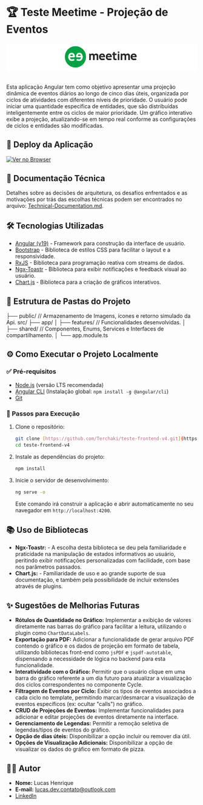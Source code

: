 # 🏆 Teste Meetime - Projeção de Eventos

<div style="background: #fff; text-align: center">
  <img src="./public/images/logo-meetime.png" alt="Logo Meetime" width="200">
</div>

<br>

Esta aplicação Angular tem como objetivo apresentar uma projeção dinâmica de eventos diários ao longo de cinco dias úteis, organizada por ciclos de atividades com diferentes níveis de prioridade. O usuário pode iniciar uma quantidade específica de entidades, que são distribuídas inteligentemente entre os ciclos de maior prioridade. Um gráfico interativo exibe a projeção, atualizando-se em tempo real conforme as configurações de ciclos e entidades são modificadas.

## 🚀 Deploy da Aplicação

[![Ver no Browser](https://img.shields.io/badge/Ver%20no%20Browser-ab00ff?style=for-the-badge)](https://projecao-de-eventos.netlify.app/)

## 📄 Documentação Técnica

Detalhes sobre as decisões de arquitetura, os desafios enfrentados e as motivações por trás das escolhas técnicas podem ser encontrados no arquivo: [Technical-Documentation.md](technical-documentation.md).

## 🛠️ Tecnologias Utilizadas

* [Angular (v19)](https://angular.io/) - Framework para construção da interface de usuário.
* [Bootstrap](https://getbootstrap.com/) - Biblioteca de estilos CSS para facilitar o layout e a responsividade.
* [RxJS](https://rxjs.dev/) - Biblioteca para programação reativa com streams de dados.
* [Ngx-Toastr](https://www.npmjs.com/package/ngx-toastr) - Biblioteca para exibir notificações e feedback visual ao usuário.
* [Chart.js](https://www.chartjs.org/docs/latest/) - Biblioteca para a criação de gráficos interativos.

## 📂 Estrutura de Pastas do Projeto

├── public/       // Armazenamento de Imagens, ícones e retorno simulado da Api.
src/
├── app/
│   ├── features/ // Funcionalidades desenvolvidas.
│   ├── shared/   // Componentes, Enums, Services e Interfaces de compartilhamento.
│   └── app.module.ts


## ⚙️ Como Executar o Projeto Localmente

### ✅ Pré-requisitos

* [Node.js](https://nodejs.org/) (versão LTS recomendada)
* [Angular CLI](https://angular.io/cli) (Instalação global: `npm install -g @angular/cli`)
* [Git](https://git-scm.com/)

### 👣 Passos para Execução

1.  Clone o repositório:
    ```bash
    git clone [https://github.com/Terchaki/teste-frontend-v4.git](https://github.com/Terchaki/Case-Tecnico-Projecao-de-Eventos.git)
    cd teste-frontend-v4
    ```
2.  Instale as dependências do projeto:
    ```bash
    npm install
    ```
3.  Inicie o servidor de desenvolvimento:
    ```bash
    ng serve -o
    ```
    Este comando irá construir a aplicação e abrir automaticamente no seu navegador em `http://localhost:4200`.

## 📚 Uso de Bibliotecas

* **Ngx-Toastr:** - A escolha desta biblioteca se deu pela familiaridade e praticidade na manipulação de estados informativos ao usuário, peritindo exibir notificações personalizadas com facilidade, com base nos parâmetros passados.
* **Chart.js:** - Familiaridade de uso e ao grande suporte de sua documentação, e também pela possibilidade de incluir extensões através de plugins.

## ✨ Sugestões de Melhorias Futuras

* **Rótulos de Quantidade no Gráfico:** Implementar a exibição de valores diretamente nas barras do gráfico para facilitar a leitura, utilizando o plugin como `ChartDataLabels`.
* **Exportação para PDF:** Adicionar a funcionalidade de gerar arquivo PDF contendo o gráfico e os dados de projeção em formato de tabela, utilizando bibliotecas front-end como `jsPDF` e `jspdf-autotable`, dispensando a necessidade de lógica no backend para esta funcionalidade.
* **Interatividade com o Gráfico:** Permitir que o usuário clique em uma barra do gráfico referente a um dia futuro para atualizar a visualização dos ciclos correspondentes no componente Cycle.
* **Filtragem de Eventos por Ciclo:** Exibir os tipos de eventos associados a cada ciclo no template, permitindo marcar/desmarcar a visualização de eventos específicos (ex: ocultar "calls") no gráfico.
* **CRUD de Projeções de Eventos:** Implementar funcionalidades para adicionar e editar projeções de eventos diretamente na interface.
* **Gerenciamento de Legendas:** Permitir a remoção seletiva de legendas/tipos de eventos do gráfico.
* **Opção de dias úteis:** Disponibilizar a opção incluir ou remover dia útil.
* **Opções de Visualização Adicionais:** Disponibilizar a opção de visualizar os dados do gráfico em formato de pizza.

## 🧑‍💻 Autor

* **Nome:** Lucas Henrique
* **E-mail:** lucas.dev.contato@outlook.com
* [LinkedIn](https://www.linkedin.com/in/lucas-henrique-sousa-mendes/)
